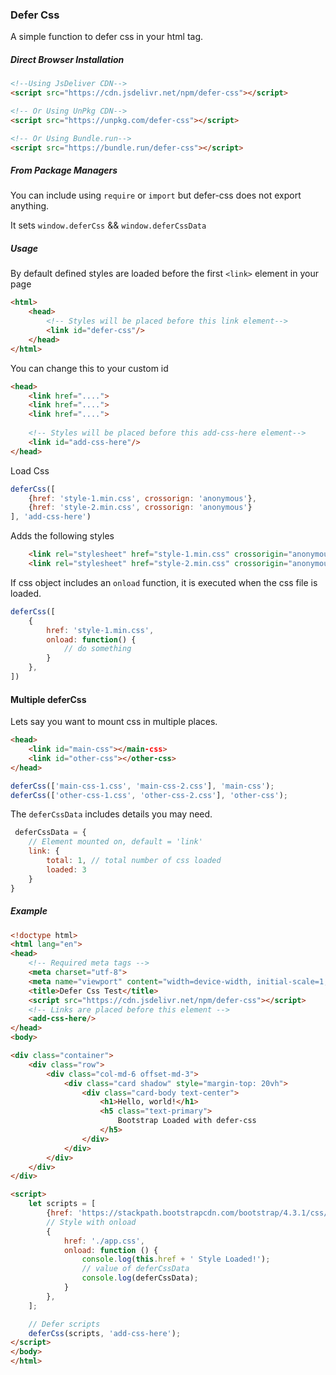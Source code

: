 ### Defer Css

A simple function to defer css in your html tag.

##### Direct Browser Installation
```html
<!--Using JsDeliver CDN-->
<script src="https://cdn.jsdelivr.net/npm/defer-css"></script>

<!-- Or Using UnPkg CDN-->
<script src="https://unpkg.com/defer-css"></script>

<!-- Or Using Bundle.run-->
<script src="https://bundle.run/defer-css"></script>
```
##### From Package Managers
You can include using `require` or `import` but defer-css does not export anything.

It sets `window.deferCss` && `window.deferCssData`


##### Usage
By default defined styles are loaded before the first `<link>` element in your page
```html
<html>
    <head>
        <!-- Styles will be placed before this link element-->
        <link id="defer-css"/>
    </head>
</html>
```

You can change this to your custom id
```html
<head>
    <link href="....">
    <link href="....">
    <link href="....">
    
    <!-- Styles will be placed before this add-css-here element-->
    <link id="add-css-here"/>
</head>
```

Load Css
```javascript
deferCss([
    {href: 'style-1.min.css', crossorign: 'anonymous'},
    {href: 'style-2.min.css', crossorign: 'anonymous'}
], 'add-css-here')
```

Adds the following styles
```html
    <link rel="stylesheet" href="style-1.min.css" crossorigin="anonymous">
    <link rel="stylesheet" href="style-2.min.css" crossorigin="anonymous">
```

If css object includes an `onload` function, it is executed when the css file is loaded.
```javascript
deferCss([
    {
        href: 'style-1.min.css', 
        onload: function() {
            // do something
        }
    },
])
```

#### Multiple deferCss
Lets say you want to mount css in multiple places.
```html
<head>
    <link id="main-css"></main-css>
    <link id="other-css"></other-css>
</head>
```

```javascript
deferCss(['main-css-1.css', 'main-css-2.css'], 'main-css');
deferCss(['other-css-1.css', 'other-css-2.css'], 'other-css');
```
The `deferCssData` includes details you may need.
```javascript
 deferCssData = {
    // Element mounted on, default = 'link'
    link: {
        total: 1, // total number of css loaded
        loaded: 3
    }
}
```
##### Example
```html
<!doctype html>
<html lang="en">
<head>
    <!-- Required meta tags -->
    <meta charset="utf-8">
    <meta name="viewport" content="width=device-width, initial-scale=1, shrink-to-fit=no">
    <title>Defer Css Test</title>
    <script src="https://cdn.jsdelivr.net/npm/defer-css"></script>
    <!-- Links are placed before this element -->
    <add-css-here/>
</head>
<body>

<div class="container">
    <div class="row">
        <div class="col-md-6 offset-md-3">
            <div class="card shadow" style="margin-top: 20vh">
                <div class="card-body text-center">
                    <h1>Hello, world!</h1>
                    <h5 class="text-primary">
                        Bootstrap Loaded with defer-css
                    </h5>
                </div>
            </div>
        </div>
    </div>
</div>

<script>
    let scripts = [
        {href: 'https://stackpath.bootstrapcdn.com/bootstrap/4.3.1/css/bootstrap.min.css'},
        // Style with onload
        {
            href: './app.css',
            onload: function () {
                console.log(this.href + ' Style Loaded!');
                // value of deferCssData
                console.log(deferCssData);
            }
        },
    ];

    // Defer scripts
    deferCss(scripts, 'add-css-here');
</script>
</body>
</html>
```
